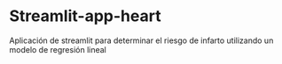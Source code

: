 # Streamlit-app-heart
Aplicación de streamlit para determinar el riesgo de infarto utilizando un modelo de regresión lineal
